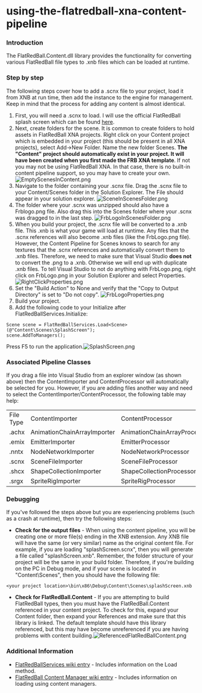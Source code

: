 # using-the-flatredball-xna-content-pipeline

### Introduction

The FlatRedBall.Content.dll library provides the functionality for converting various FlatRedBall file types to .xnb files which can be loaded at runtime.

### Step by step

The following steps cover how to add a .scnx file to your project, load it from XNB at run time, then add the instance to the engine for management. Keep in mind that the process for adding any content is almost identical.

1. First, you will need a .scnx to load. I will use the official FlatRedBall splash screen which can be found [here](../../../../frb/docs/images/2/2e/SplashScreen.zip).
2. Next, create folders for the scene. It is common to create folders to hold assets in FlatRedBall XNA projects. Right click on your Content project which is embedded in your project (this should be present in all XNA projects), select Add->New Folder. Name the new folder Scenes. **The "Content" project should automatically exist in your project. It will have been created when you first made the FRB XNA template**. If not you may not be using FlatRedBall XNA. In that case, there is no built-in content pipeline support, so you may have to create your own. ![EmptyScenesInContent.png](../../../../media/migrated_media-EmptyScenesInContent.png)
3. Navigate to the folder containing your .scnx file. Drag the .scnx file to your Content/Scenes folder in the Solution Explorer. The File should appear in your solution explorer. ![SceneInScenesFolder.png](../../../../media/migrated_media-SceneInScenesFolder.png)
4. The folder where your .scnx was unzipped should also have a Frblogo.png file. Also drag this into the Scenes folder where your .scnx was dragged to in the last step. ![FrbLogoInScenesFolder.png](../../../../media/migrated_media-FrbLogoInScenesFolder.png)
5. When you build your project, the .scnx file will be converted to a .xnb file. This .xnb is what your game will load at runtime. Any files that the .scnx references will also become .xnb files (like the FrbLogo.png file). However, the Content Pipeline for Scenes knows to search for any textures that the .scnx references and automatically convert them to .xnb files. Therefore, we need to make sure that Visual Studio **does not** to convert the .png to a .xnb. Otherwise we will end up with duplicate .xnb files. To tell Visual Studio to not do anything with FrbLogo.png, right click on FrbLogo.png in your Solution Explorer and select Properties. ![RightClickProperties.png](../../../../media/migrated_media-RightClickProperties.png)
6. Set the "Build Action" to None and verify that the "Copy to Output Directory" is set to "Do not copy". ![FrbLogoProperties.png](../../../../media/migrated_media-FrbLogoProperties.png)
7. Build your project.
8. Add the following code to your Initialize after FlatRedBallServices.Initialize:

&#x20;

```
Scene scene = FlatRedBallServices.Load<Scene>(@"Content\Scenes\SplashScreen");
scene.AddToManagers();
```

Press F5 to run the application.![SplashScreen.png](../../../../media/migrated_media-SplashScreen.png)

### Associated Pipeline Classes

If you drag a file into Visual Studio from an explorer window (as shown above) then the ContentImporter and ContentProcessor will automatically be selected for you. However, if you are adding files another way and need to select the ContentImporter/ContentProcessor, the following table may help:

|           |                             |                              |
| --------- | --------------------------- | ---------------------------- |
| File Type | ContentImporter             | ContentProcessor             |
| .achx     | AnimationChainArrayImporter | AnimationChainArrayProcessor |
| .emix     | EmitterImporter             | EmitterProcessor             |
| .nntx     | NodeNetworkImporter         | NodeNetworkProcessor         |
| .scnx     | SceneFileImporter           | SceneFileProcessor           |
| .shcx     | ShapeCollectionImporter     | ShapeCollectionProcessor     |
| .srgx     | SpriteRigImporter           | SpriteRigProcessor           |

### Debugging

If you've followed the steps above but you are experiencing problems (such as a crash at runtime), then try the following steps:

* **Check for the output files** - When using the content pipeline, you will be creating one or more file(s) ending in the XNB extension. Any XNB file will have the same (or very similar) name as the original content file. For example, if you are loading "splashScreen.scnx", then you will generate a file called "splashScreen.xnb". Remember, the folder structure of your project will be the same in your build folder. Therefore, if you're building on the PC in Debug mode, and if your scene is located in "Content\Scenes", then you should have the following file:

&#x20;

```
<your project location>\bin\x86\Debug\Content\Scenes\splashScreen.xnb
```

* **Check for FlatRedBall.Content** - If you are attempting to build FlatRedBall types, then you must have the FlatRedBall.Content referenced in your content project. To check for this, expand your Content folder, then expand your References and make sure that this library is linked. The default template should have this library referenced, but this may have become unreferenced if you are having problems with content building.![ReferencedFlatRedBallContent.png](../../../../media/migrated_media-ReferencedFlatRedBallContent.png)

### Additional Information

* [FlatRedBallServices wiki entry](../../../../frb/docs/index.php) - Includes information on the Load method.
* [FlatRedBall Content Manager wiki entry](../../../../frb/docs/index.php) - Includes information on loading using content managers.
